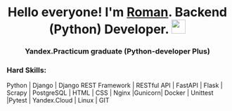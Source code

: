 <h1 align="center">Hello everyone! I'm <a href="https://t.me/Jabba0" target="_blank">Roman</a>. Backend (Python) Developer.
<img src="https://github.com/blackcater/blackcater/raw/main/images/Hi.gif" height="32"/></h1>
<h3 align="center">Yandex.Practicum graduate (Python-developer Plus)</h3>

### Hard Skills:
Python | Django | Django REST Framework | RESTful API | FastAPI | Flask | Scrapy | PostgreSQL | HTML | CSS | Nginx |Gunicorn| Docker | Unittest |Pytest | Yandex.Cloud | Linux | GIT
